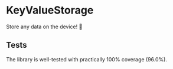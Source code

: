 # KeyValueStorage
Store any data on the device! 🧳

## Tests

The library is well-tested with practically 100% coverage (96.0%).
